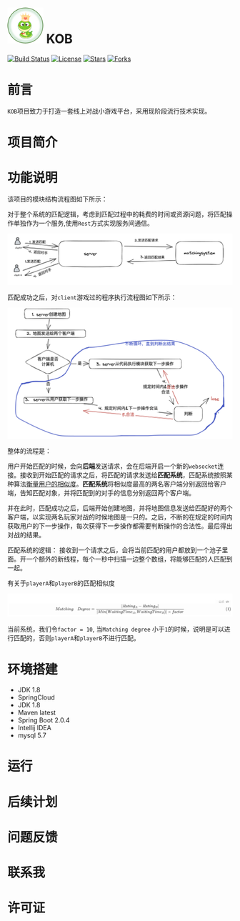 

# <img src="doc/asserts/project.png" width="80" height="80"> KOB 

[![Build Status](https://img.shields.io/badge/build-passing-brightgreen)](https://github.com/fckey/KOB) [![License](https://img.shields.io/badge/license-Apache%202-4EB1BA.svg)](https://www.apache.org/licenses/LICENSE-2.0.html) [![Stars](https://img.shields.io/github/stars/fckey/KOB)](https://img.shields.io/github/stars/fckey/KOB) [![Forks](https://img.shields.io/github/forks/fckey/kob)](https://img.shields.io/github/forks/fckey/KOB)

# 前言

`KOB`项目致力于打造一套线上对战小游戏平台，采用现阶段流行技术实现。

# 项目简介


# 功能说明
该项目的模块结构流程图如下所示：

对于整个系统的匹配逻辑，考虑到匹配过程中的耗费的时间或资源问题，将匹配操作单独作为一个服务,使用`Rest`方式实现服务间通信。

![](doc/asserts/1.png)

匹配成功之后，对`client`游戏过的程序执行流程图如下所示：

![](doc/asserts/2.png)

整体的流程是：

​		用户开始匹配的时候，会向**后端**发送请求，会在后端开启一个新的`websocket`连接。接收到开始匹配的请求之后，将匹配的请求发送给**匹配系统**，匹配系统按照某种算法<u>衡量用户的相似度</u>。**匹配系统**将相似度最高的两名客户端分别返回给客户端，告知匹配对象，并将匹配到的对手的信息分别返回两个客户端。

​		并在此时，匹配成功之后，后端开始创建地图，并将地图信息发送给匹配好的两个客户端，以实现两名玩家对战的时候地图是一只的。之后，不断的在规定的时间内获取用户的下一步操作，每次获得下一步操作都需要判断操作的合法性。最后得出对战的结果。



匹配系统的逻辑： 接收到一个请求之后，会将当前匹配的用户都放到一个池子里面。开一个额外的新线程，每个一秒中扫描一边整个数组，将能够匹配的人匹配到一起。

有关于`playerA`和`playerB`的匹配相似度

![](doc/asserts/3.png)

当前系统，我们令`factor = 10`, 当`Matching degree` 小于`1`的时候，说明是可以进行匹配的，否则`playerA`和`playerB`不进行匹配。

# 环境搭建

- JDK 1.8
- SpringCloud 
- JDK 1.8
- Maven latest
- Spring Boot 2.0.4
- Intellij IDEA
- mysql 5.7

# 运行 



# 后续计划 



# 问题反馈



# 联系我 



# 许可证
